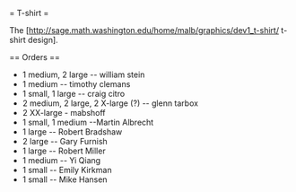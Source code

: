 = T-shirt =

The [http://sage.math.washington.edu/home/malb/graphics/dev1_t-shirt/ t-shirt design].

== Orders ==

 * 1 medium, 2 large -- william stein
 * 1 medium -- timothy clemans
 * 1 small, 1 large -- craig citro
 * 2 medium, 2 large, 2 X-large (?) -- glenn tarbox
 * 2 XX-large - mabshoff
 * 1 small, 1 medium --Martin Albrecht
 * 1 large -- Robert Bradshaw
 * 2 large -- Gary Furnish
 * 1 large -- Robert Miller
 * 1 medium -- Yi Qiang 
 * 1 small -- Emily Kirkman
 * 1 small -- Mike Hansen
